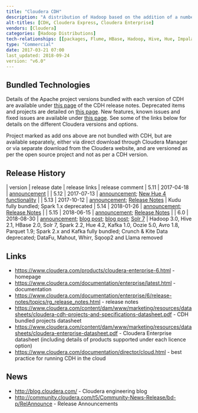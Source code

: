 ```yaml
---
title: "Cloudera CDH"
description: "A distribution of Hadoop based on the addition of a number of closed source products, including Cloudera Manager (for installing and managing clusters) and Cloudera Navigator (for managing metadata and the encryption of data).  Bundled projects tend to lag the open source versions and pull forward more patches than other distributions.  Also comes with a number of add-ons, including ODBC and JDBC drivers for Hive and Impala, a number of Apache projects that aren't (yet) part of the core CDH distribution, and Workload XM (a cloud based service for analysing job logs).  Available via RPMs, or can be installed using Cloudera Manager (for local installs) or Cloudera Director (for installation on cloud platforms).  Comes in a number of editions including Cloudera Enterprise (under an annual per node or elastic cloud licence model with commercial support) and Cloudera Express (a free version without some enterprise features), with Cloudera Enterprise coming in a range of licence options (listed on the Cloudera website under products) with each including support for different Apache products.  First released in March 2009."
alt-titles: [CDH, Cloudera Express, Cloudera Enterprise]
vendors: [Cloudera]
categories: [Hadoop Distributions] 
tech-relationships: [[packages, Flume, HBase, Hadoop, Hive, Hue, Impala, Oozie, Sentry, Cloudera Search, Spark, Sqoop, ZooKeeper, Avro, Parquet, Pig, Kudu, Kafka, Morphlines, [packages (but deprecated), Crunch, Kite Data], [add ons, Accumulo, Cloudera Navigator, Workload XM], [manageable via, Cloudera Manager, Cloudera Director]]
type: "Commercial"
date: 2017-03-21 07:00
last_updated: 2018-09-24
version: "v6.0"
---
```

## Bundled Technologies

Details of the Apache project versions bundled with each version of CDH are available under [this page](https://www.cloudera.com/documentation/enterprise/6/release-notes/topics/rg_version_packaging_download.html) of the CDH release notes.  Deprecated items and projects are detailed on [this page](https://www.cloudera.com/documentation/enterprise/6/release-notes/topics/rg_deprecated_items.html).  New features, known issues and fixed issues are available under [this page](https://www.cloudera.com/documentation/enterprise/6/release-notes/topics/rg_cdh_6_release_notes.html).  See some of the links below for details on the different Cloudera versions and options.

Project marked as add ons above are not bundled with CDH, but are available separately, either via direct download through Cloudera Manager or via separate download from the Cloudera website, and are versioned as per the open source project and not as per a CDH version.

## Release History

| version | release date | release links | release comment
| 5.11 | 2017-04-18 | [announcement](http://community.cloudera.com/t5/Community-News-Release/Announce-Cloudera-Enterprise-5-11-is-Now-Available/m-p/53808#M170) |
| 5.12 | 2017-07-13 | [announcement](http://community.cloudera.com/t5/Community-News-Release/Cloudera-Enterprise-5-12-is-Now-Available/m-p/57359#M184); [New Hue 4 functionality](http://blog.cloudera.com/blog/2017/08/new-in-cloudera-enterprise-5-12-hue-4-interface-and-query-assistant/) |
| 5.13 | 2017-10-12 | [announcement](http://community.cloudera.com/t5/Community-News-Release/ANNOUNCE-Cloudera-Enterprise-5-13-is-Now-Available/m-p/60879#M200); [Release Notes](https://www.cloudera.com/documentation/enterprise/release-notes/topics/cdh_rn_new_in_cdh_513.html) | Kudu fully bundled; Spark 1.x deprecated
| 5.14 | 2018-01-26 | [announcement](http://community.cloudera.com/t5/Community-News-Release/ANNOUNCE-Cloudera-Enterprise-5-14-is-Now-Available/td-p/64064); [Release Notes](https://www.cloudera.com/documentation/enterprise/release-notes/topics/cdh_rn_new_in_cdh_514.html) | 
| 5.15 | 2018-06-15 | [announcement](http://community.cloudera.com/t5/Community-News-Release/ANNOUNCE-Cloudera-Enterprise-5-15-is-Now-Available/td-p/69154); [Release Notes](https://www.cloudera.com/documentation/enterprise/release-notes/topics/cdh_rn_new_in_cdh_515.html) |
| 6.0 | 2018-08-30 | [announcement](http://community.cloudera.com/t5/Community-News-Release/ANNOUNCE-Cloudera-Enterprise-6-0-Released/td-p/79235); [blog post](http://vision.cloudera.com/building-the-modern-platform-with-cloudera-enterprise-6-x-and-altus/); [blog post](http://vision.cloudera.com/introducing-cloudera-enterprise-6-0/); [Solr 7](http://blog.cloudera.com/blog/2018/05/new-in-cloudera-enterprise-6-0-analytic-search/) | Hadoop 3.0, Hive 2.1, HBase 2.0, Solr 7, Spark 2.2, Hue 4.2, Kafka 1.0, Oozie 5.0, Avro 1.8, Parquet 1.9; Spark 2.x and Kafka fully bundled; Crunch & Kite Data deprecated; DataFu, Mahout, Whirr, Sqoop2 and Llama removed

## Links

* <https://www.cloudera.com/products/cloudera-enterprise-6.html> - homepage
* <https://www.cloudera.com/documentation/enterprise/latest.html> - documentation
* <https://www.cloudera.com/documentation/enterprise/6/release-notes/topics/rg_release_notes.html> - release notes
* <https://www.cloudera.com/content/dam/www/marketing/resources/datasheets/cloudera-cdh-projects-and-specifications-datasheet.pdf> - CDH bundled projects datasheet
* <https://www.cloudera.com/content/dam/www/marketing/resources/datasheets/cloudera-enterprise-datasheet.pdf> - Cloudera Enterprise datasheet (including details of products supported under each licence option)
* <https://www.cloudera.com/documentation/director/cloud.html> - best practice for running CDH in the cloud

## News

* <http://blog.cloudera.com/> - Cloudera engineering blog
* <http://community.cloudera.com/t5/Community-News-Release/bd-p/RelAnnounce> - Release Announcements
